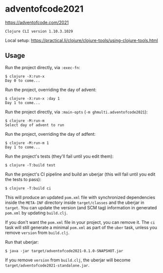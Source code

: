 # adventofcode2021

https://adventofcode.com/2021

`Clojure CLI version 1.10.3.1029`

Local setup:
https://practical.li/clojure/clojure-tools/using-clojure-tools.html

## Usage


Run the project directly, via `:exec-fn`:

    $ clojure -X:run-x
    Day 0 to come...

Run the project, overriding the day of advent:

    $ clojure -X:run-x :day 1
    Day 1 to come...

Run the project directly, via `:main-opts` (`-m ghmulti.adventofcode2021`):

    $ clojure -M:run-m
    Select day of advent to run

Run the project, overriding the day of adfent:

    $ clojure -M:run-m 1
    Day 1 to come...

Run the project's tests (they'll fail until you edit them):

    $ clojure -T:build test

Run the project's CI pipeline and build an uberjar (this will fail until you edit the tests to pass):

    $ clojure -T:build ci

This will produce an updated `pom.xml` file with synchronized dependencies inside the `META-INF`
directory inside `target/classes` and the uberjar in `target`. You can update the version (and SCM tag)
information in generated `pom.xml` by updating `build.clj`.

If you don't want the `pom.xml` file in your project, you can remove it. The `ci` task will
still generate a minimal `pom.xml` as part of the `uber` task, unless you remove `version`
from `build.clj`.

Run that uberjar:

    $ java -jar target/adventofcode2021-0.1.0-SNAPSHOT.jar

If you remove `version` from `build.clj`, the uberjar will become `target/adventofcode2021-standalone.jar`.